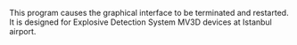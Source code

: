 This program causes the graphical interface to be terminated and restarted. 
It is designed for Explosive Detection System MV3D devices at Istanbul airport.
